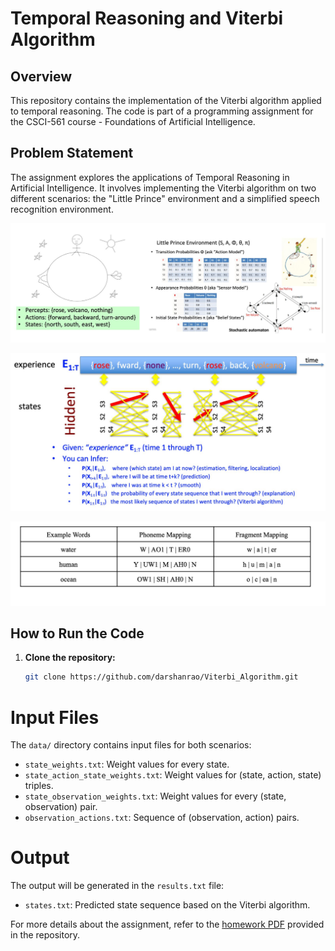 # Temporal Reasoning and Viterbi Algorithm

## Overview

This repository contains the implementation of the Viterbi algorithm applied to temporal reasoning.
The code is part of a programming assignment for the CSCI-561 course - Foundations of Artificial Intelligence.

## Problem Statement

The assignment explores the applications of Temporal Reasoning in Artificial Intelligence. It involves implementing the Viterbi algorithm on two different scenarios: the "Little Prince" environment and a simplified speech recognition environment.

<p align="center"><img src="LittlePrince.jpeg" alt="littleprince" width="800" /></p>

<p align="center"><img src="Viterbi.jpeg" alt="viterbi" width="800" /></p>

<p align="center"><img src="SpeechRecognition.jpeg" alt="speech" width="800" /></p>

## How to Run the Code

1. **Clone the repository:**

   ```bash
   git clone https://github.com/darshanrao/Viterbi_Algorithm.git


# Input Files
The `data/` directory contains input files for both scenarios:

- `state_weights.txt`: Weight values for every state.
- `state_action_state_weights.txt`: Weight values for (state, action, state) triples.
- `state_observation_weights.txt`: Weight values for every (state, observation) pair.
- `observation_actions.txt`: Sequence of (observation, action) pairs.

# Output
The output will be generated in the `results.txt` file:

- `states.txt`: Predicted state sequence based on the Viterbi algorithm.


For more details about the assignment, refer to the [homework PDF](https://github.com/darshanrao/Viterbi_Algorithm/blob/main/HW3v0_5%20(1).pdf) provided in the repository.
